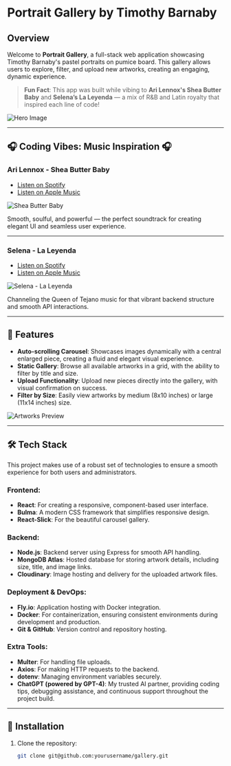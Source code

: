 # Portrait Gallery by Timothy Barnaby

## Overview

Welcome to **Portrait Gallery**, a full-stack web application showcasing Timothy Barnaby's pastel portraits on pumice board. This gallery allows users to explore, filter, and upload new artworks, creating an engaging, dynamic experience.

> **Fun Fact**: This app was built while vibing to **Ari Lennox's Shea Butter Baby** and **Selena’s La Leyenda** — a mix of R&B and Latin royalty that inspired each line of code!

![Hero Image](path/to/your/image1.png)

---

## 🎧 Coding Vibes: Music Inspiration 🎧

### **Ari Lennox - Shea Butter Baby**
- [Listen on Spotify](https://open.spotify.com/album/7lIBHZ8hbG7mT7KE5sfKQO)
- [Listen on Apple Music](https://music.apple.com/us/album/shea-butter-baby/1446764379)
  
![Shea Butter Baby](https://upload.wikimedia.org/wikipedia/en/0/00/Ari_Lennox_-_Shea_Butter_Baby.png)

Smooth, soulful, and powerful — the perfect soundtrack for creating elegant UI and seamless user experience.

---

### **Selena - La Leyenda**
- [Listen on Spotify](https://open.spotify.com/album/6fCwdjw8HNEXv2J9V3Z4YF)
- [Listen on Apple Music](https://music.apple.com/us/album/la-leyenda/404596202)

![Selena - La Leyenda](https://upload.wikimedia.org/wikipedia/en/a/a9/Selena_La_Leyenda_album_cover.png)

Channeling the Queen of Tejano music for that vibrant backend structure and smooth API interactions.

---

## 🎨 Features

- **Auto-scrolling Carousel**: Showcases images dynamically with a central enlarged piece, creating a fluid and elegant visual experience.
- **Static Gallery**: Browse all available artworks in a grid, with the ability to filter by title and size.
- **Upload Functionality**: Upload new pieces directly into the gallery, with visual confirmation on success.
- **Filter by Size**: Easily view artworks by medium (8x10 inches) or large (11x14 inches) size.

![Artworks Preview](path/to/your/image2.png)

---

## 🛠️ Tech Stack

This project makes use of a robust set of technologies to ensure a smooth experience for both users and administrators.

### Frontend:
- **React**: For creating a responsive, component-based user interface.
- **Bulma**: A modern CSS framework that simplifies responsive design.
- **React-Slick**: For the beautiful carousel gallery.

### Backend:
- **Node.js**: Backend server using Express for smooth API handling.
- **MongoDB Atlas**: Hosted database for storing artwork details, including size, title, and image links.
- **Cloudinary**: Image hosting and delivery for the uploaded artwork files.

### Deployment & DevOps:
- **Fly.io**: Application hosting with Docker integration.
- **Docker**: For containerization, ensuring consistent environments during development and production.
- **Git & GitHub**: Version control and repository hosting.

### Extra Tools:
- **Multer**: For handling file uploads.
- **Axios**: For making HTTP requests to the backend.
- **dotenv**: Managing environment variables securely.
- **ChatGPT (powered by GPT-4)**: My trusted AI partner, providing coding tips, debugging assistance, and continuous support throughout the project build.

---

## 🚀 Installation

1. Clone the repository:
   ```bash
   git clone git@github.com:yourusername/gallery.git
